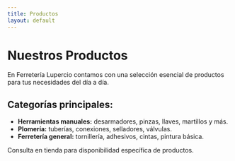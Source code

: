 ```yaml
---
title: Productos
layout: default
---
```


# Nuestros Productos

En Ferretería Lupercio contamos con una selección esencial de productos para tus necesidades del día a día.  

## Categorías principales:

- **Herramientas manuales:** desarmadores, pinzas, llaves, martillos y más.  
- **Plomería:** tuberías, conexiones, selladores, válvulas.  
- **Ferretería general:** tornillería, adhesivos, cintas, pintura básica.  

Consulta en tienda para disponibilidad específica de productos.

